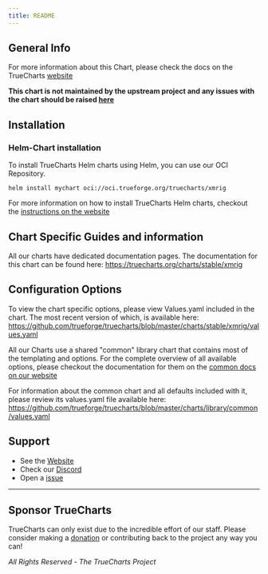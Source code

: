 ```yaml
---
title: README
---
```


## General Info

For more information about this Chart, please check the docs on the TrueCharts [website](https://truecharts.org/charts/stable/xmrig)

**This chart is not maintained by the upstream project and any issues with the chart should be raised [here](https://github.com/truecharts/charts/issues/new/choose)**

## Installation

### Helm-Chart installation

To install TrueCharts Helm charts using Helm, you can use our OCI Repository.

`helm install mychart oci://oci.trueforge.org/truecharts/xmrig`

For more information on how to install TrueCharts Helm charts, checkout the [instructions on the website](/guides)

## Chart Specific Guides and information

All our charts have dedicated documentation pages.
The documentation for this chart can be found here:
https://truecharts.org/charts/stable/xmrig

## Configuration Options

To view the chart specific options, please view Values.yaml included in the chart.
The most recent version of which, is available here: https://github.com/trueforge/truecharts/blob/master/charts/stable/xmrig/values.yaml

All our Charts use a shared "common" library chart that contains most of the templating and options.
For the complete overview of all available options, please checkout the documentation for them on the [common docs on our website](/common)

For information about the common chart and all defaults included with it, please review its values.yaml file available here: https://github.com/trueforge/truecharts/blob/master/charts/library/common/values.yaml

## Support

- See the [Website](https://truecharts.org)
- Check our [Discord](https://discord.gg/tVsPTHWTtr)
- Open a [issue](https://github.com/truecharts/charts/issues/new/choose)

---

## Sponsor TrueCharts

TrueCharts can only exist due to the incredible effort of our staff.
Please consider making a [donation](/general/sponsor) or contributing back to the project any way you can!

_All Rights Reserved - The TrueCharts Project_
